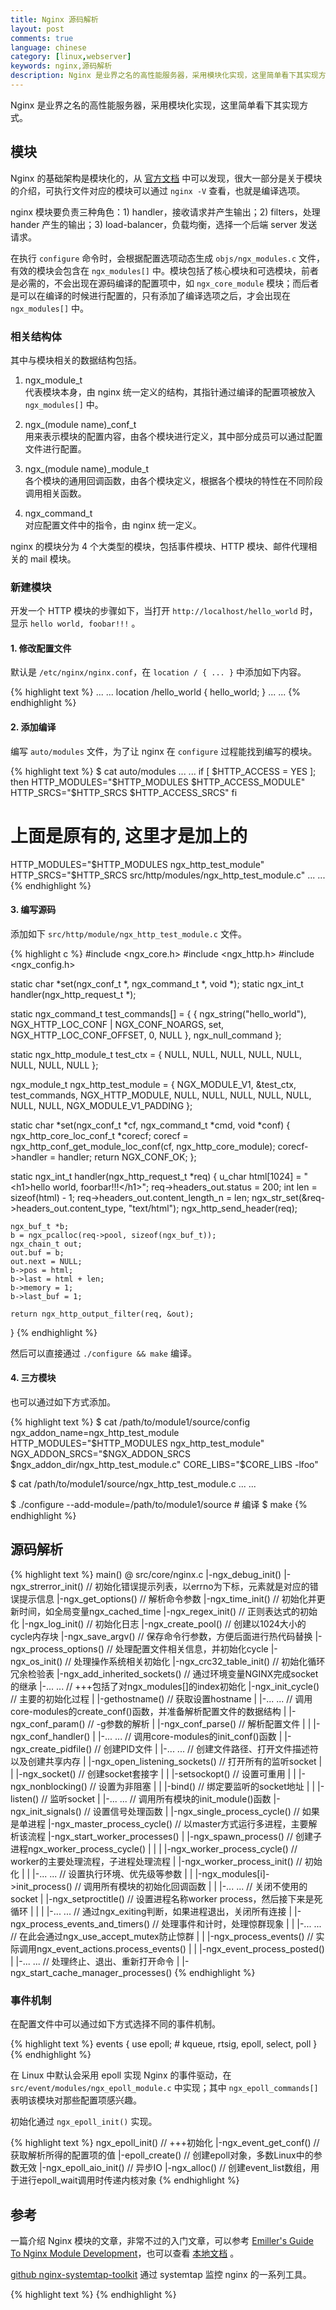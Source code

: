 ```yaml
---
title: Nginx 源码解析
layout: post
comments: true
language: chinese
category: [linux,webserver]
keywords: nginx,源码解析
description: Nginx 是业界之名的高性能服务器，采用模块化实现，这里简单看下其实现方式。
---
```


Nginx 是业界之名的高性能服务器，采用模块化实现，这里简单看下其实现方式。

<!-- more -->

## 模块

Nginx 的基础架构是模块化的，从 [官方文档](http://nginx.org/en/docs/) 中可以发现，很大一部分是关于模块的介绍，可执行文件对应的模块可以通过 ```nginx -V``` 查看，也就是编译选项。

nginx 模块要负责三种角色：1) handler，接收请求并产生输出；2) filters，处理 hander 产生的输出；3) load-balancer，负载均衡，选择一个后端 server 发送请求。

在执行 ```configure``` 命令时，会根据配置选项动态生成 ```objs/ngx_modules.c``` 文件，有效的模块会包含在 ```ngx_modules[]``` 中。模块包括了核心模块和可选模块，前者是必需的，不会出现在源码编译的配置项中，如 ```ngx_core_module``` 模块；而后者是可以在编译的时候进行配置的，只有添加了编译选项之后，才会出现在 ```ngx_modules[]``` 中。

### 相关结构体

其中与模块相关的数据结构包括。

1. ngx_module_t<br>代表模块本身，由 nginx 统一定义的结构，其指针通过编译的配置项被放入 ```ngx_modules[]``` 中。

2. ngx_(module name)_conf_t<br>用来表示模块的配置内容，由各个模块进行定义，其中部分成员可以通过配置文件进行配置。

3. ngx_(module name)_module_t<br>各个模块的通用回调函数，由各个模块定义，根据各个模块的特性在不同阶段调用相关函数。

4. ngx_command_t<br>对应配置文件中的指令，由 nginx 统一定义。

<!--
所有的模块通过 struct ngx_module_t 进行定义，除去保留字段之外，主要字段含义如下。

struct ngx_module_s {
    ngx_uint_t       ctx_index;                           // 在ngx_modules数组中，该模块在相同类型的模块中的次序
    ngx_uint_t       index;                               // 模块在ngx_modules[]中的顺序，在初始化时设置
    ngx_uint_t       version;
    void            *ctx;                                 // 与模块相关的上下文
    ngx_command_t   *commands;                            // 一组配置文件中的指令
    ngx_uint_t       type;                                // 模块类型有CORF、CONF、EVNT、HTTP、MAIL五种
    ngx_int_t      (*init_master)(ngx_log_t *log);
    ngx_int_t      (*init_module)(ngx_cycle_t *cycle);
    ngx_int_t      (*init_process)(ngx_cycle_t *cycle);
    ngx_int_t      (*init_thread)(ngx_cycle_t *cycle);
    void           (*exit_thread)(ngx_cycle_t *cycle);
    void           (*exit_process)(ngx_cycle_t *cycle);
    void           (*exit_master)(ngx_cycle_t *cycle);
};


struct ngx_command_s {
    ngx_str_t             name;    // 指令名，与配置文件中一致
    ngx_uint_t            type;    // 指令类型，以及参数的个数

    /*
     * 回调函数，在解析配置文件时，遇到这个指令时调用。
     * cf: 包括配置参数信息cf->args（ngx_array_t类型），以及指令对应的模块上下文cf->ctx
     *      在解析不同模块的指令时，这个上下文信息不同。比如在解析core module时，cf->ctx
     *      是ngx_cycle->conf_ctx也就是所有core module的配置结构数组，而在解析http module
     *      时cf->ctx是ngx_http_conf_ctx_t类型的，其中包含所有http module的main、srv、loc
     *      的配置结构数组。
     * cmd: 指令对应的ngx_command_t结构。
     * conf：指令对应的模块的配置信息。
     */
    char               *(*set)(ngx_conf_t *cf, ngx_command_t *cmd, void *conf);

    /**
     * 对http module有效，http module的配置结构信息（main、srv、loc）都存放在ngx_http_conf_ctx_t
     * 中对应的数组，conf属性指示这个指令的配置结构是main、srv还是loc。
     */
    ngx_uint_t            conf;
    ngx_uint_t            offset;   // 指令对应属性在模块配置结构中的偏移量。
    void                 *post;     // 一般是函数指针，在set回调函数中调用
};

-->

nginx 的模块分为 4 个大类型的模块，包括事件模块、HTTP 模块、邮件代理相关的 mail 模块。

### 新建模块

开发一个 HTTP 模块的步骤如下，当打开 ```http://localhost/hello_world``` 时，显示 ```hello world, foobar!!!``` 。

#### 1. 修改配置文件

默认是 ```/etc/nginx/nginx.conf```，在 ```location / { ... }``` 中添加如下内容。

{% highlight text %}
    ... ...
    location /hello_world {
        hello_world;
    }
    ... ...
{% endhighlight %}

#### 2. 添加编译

编写 ```auto/modules``` 文件，为了让 nginx 在 ```configure``` 过程能找到编写的模块。

{% highlight text %}
$ cat auto/modules
... ...
if [ $HTTP_ACCESS = YES ]; then
    HTTP_MODULES="$HTTP_MODULES $HTTP_ACCESS_MODULE"
    HTTP_SRCS="$HTTP_SRCS $HTTP_ACCESS_SRCS"
fi
# 上面是原有的, 这里才是加上的

HTTP_MODULES="$HTTP_MODULES ngx_http_test_module"
HTTP_SRCS="$HTTP_SRCS src/http/modules/ngx_http_test_module.c"
... ...
{% endhighlight %}

#### 3. 编写源码

添加如下 ```src/http/module/ngx_http_test_module.c``` 文件。

{% highlight c %}
#include <ngx_core.h>
#include <ngx_http.h>
#include <ngx_config.h>

static char *set(ngx_conf_t *, ngx_command_t *, void *);
static ngx_int_t handler(ngx_http_request_t *);

static ngx_command_t test_commands[] = {
    {
        ngx_string("hello_world"),
        NGX_HTTP_LOC_CONF | NGX_CONF_NOARGS,
        set,
        NGX_HTTP_LOC_CONF_OFFSET,
        0,
        NULL
    },
    ngx_null_command
};

static ngx_http_module_t test_ctx = {
    NULL, NULL, NULL, NULL, NULL, NULL, NULL, NULL
};

ngx_module_t ngx_http_test_module = {
    NGX_MODULE_V1,
    &test_ctx,
    test_commands,
    NGX_HTTP_MODULE,
    NULL, NULL, NULL, NULL, NULL, NULL, NULL,
    NGX_MODULE_V1_PADDING
};

static char *set(ngx_conf_t *cf, ngx_command_t *cmd, void *conf) {
    ngx_http_core_loc_conf_t *corecf;
    corecf = ngx_http_conf_get_module_loc_conf(cf, ngx_http_core_module);
    corecf->handler = handler;
    return NGX_CONF_OK;
};

static ngx_int_t handler(ngx_http_request_t *req) {
    u_char html[1024] = "&lt;h1&gt;hello world, foorbar!!!&lt;/h1&gt;";
    req->headers_out.status = 200;
    int len = sizeof(html) - 1;
    req->headers_out.content_length_n = len;
    ngx_str_set(&req->headers_out.content_type, "text/html");
    ngx_http_send_header(req);

    ngx_buf_t *b;
    b = ngx_pcalloc(req->pool, sizeof(ngx_buf_t));
    ngx_chain_t out;
    out.buf = b;
    out.next = NULL;
    b->pos = html;
    b->last = html + len;
    b->memory = 1;
    b->last_buf = 1;

    return ngx_http_output_filter(req, &out);
}
{% endhighlight %}

然后可以直接通过 ```./configure && make``` 编译。

#### 4. 三方模块

也可以通过如下方式添加。

{% highlight text %}
$ cat /path/to/module1/source/config
ngx_addon_name=ngx_http_test_module
HTTP_MODULES="$HTTP_MODULES ngx_http_test_module"
NGX_ADDON_SRCS="$NGX_ADDON_SRCS $ngx_addon_dir/ngx_http_test_module.c"
CORE_LIBS="$CORE_LIBS -lfoo"

$ cat /path/to/module1/source/ngx_http_test_module.c
... ...

$ ./configure --add-module=/path/to/module1/source     # 编译
$ make
{% endhighlight %}

## 源码解析

{% highlight text %}
main()   @ src/core/nginx.c
 |-ngx_debug_init()
 |-ngx_strerror_init()                         // 初始化错误提示列表，以errno为下标，元素就是对应的错误提示信息
 |-ngx_get_options()                           // 解析命令参数
 |-ngx_time_init()                             // 初始化并更新时间，如全局变量ngx_cached_time
 |-ngx_regex_init()                            // 正则表达式的初始化
 |-ngx_log_init()                              // 初始化日志
 |-ngx_create_pool()                           // 创建以1024大小的cycle内存块
 |-ngx_save_argv()                             // 保存命令行参数，方便后面进行热代码替换
 |-ngx_process_options()                       // 处理配置文件相关信息，并初始化cycle
 |-ngx_os_init()                               // 处理操作系统相关初始化
 |-ngx_crc32_table_init()                      // 初始化循环冗余检验表
 |-ngx_add_inherited_sockets()                 // 通过环境变量NGINX完成socket的继承
 |-... ...                                     // +++包括了对ngx_modules[]的index初始化
 |-ngx_init_cycle()                            // 主要的初始化过程
 | |-gethostname()                             // 获取设置hostname
 | |-... ...                                   // 调用core-modules的create_conf()函数，并准备解析配置文件的数据结构
 | |-ngx_conf_param()                          // -g参数的解析
 | |-ngx_conf_parse()                          // 解析配置文件
 | | |-ngx_conf_handler()
 | |-... ...                                   // 调用core-modules的init_conf()函数
 | |-ngx_create_pidfile()                      // 创建PID文件
 | |-... ...                                   // 创建文件路径、打开文件描述符以及创建共享内存
 | |-ngx_open_listening_sockets()              // 打开所有的监听socket
 | | |-ngx_socket()                            // 创建socket套接字
 | | |-setsockopt()                            // 设置可重用
 | | |-ngx_nonblocking()                       // 设置为非阻塞
 | | |-bind()                                  // 绑定要监听的socket地址
 | | |-listen()                                // 监听socket
 | |-... ...                                   // 调用所有模块的init_module()函数
 |-ngx_init_signals()                          // 设置信号处理函数
 |
 |-ngx_single_process_cycle()                  // 如果是单进程
 |-ngx_master_process_cycle()                  // 以master方式运行多进程，主要解析该流程
   |-ngx_start_worker_processes()
   | |-ngx_spawn_process()                     // 创建子进程ngx_worker_process_cycle()
   |   |
   |   |-ngx_worker_process_cycle()            // worker的主要处理流程，子进程处理流程
   |     |-ngx_worker_process_init()           // 初始化
   |     | |-... ...                           // 设置执行环境、优先级等参数
   |     | |-ngx_modules[i]->init_process()    // 调用所有模块的初始化回调函数
   |     | |-... ...                           // 关闭不使用的socket
   |     |-ngx_setproctitle()                  // 设置进程名称worker process，然后接下来是死循环
   |     |
   |     |-... ...                             // 通过ngx_exiting判断，如果进程退出，关闭所有连接
   |     |-ngx_process_events_and_timers()     // 处理事件和计时，处理惊群现象
   |     | |-... ...                           // 在此会通过ngx_use_accept_mutex防止惊群
   |     | |-ngx_process_events()              // 实际调用ngx_event_actions.process_events()
   |     | |-ngx_event_process_posted()
   |     |-... ...                             // 处理终止、退出、重新打开命令
   |
   |-ngx_start_cache_manager_processes()
{% endhighlight %}

### 事件机制

在配置文件中可以通过如下方式选择不同的事件机制。

{% highlight text %}
events {
    use epoll;  # kqueue, rtsig, epoll, select, poll
}
{% endhighlight %}

在 Linux 中默认会采用 epoll 实现 Nginx 的事件驱动，在 `src/event/modules/ngx_epoll_module.c` 中实现；其中 `ngx_epoll_commands[]` 表明该模块对那些配置项感兴趣。

初始化通过 `ngx_epoll_init()` 实现。

{% highlight text %}
ngx_epoll_init()                     // +++初始化
  |-ngx_event_get_conf()             // 获取解析所得的配置项的值
  |-epoll_create()                   // 创建epoll对象，多数Linux中的参数无效
  |-ngx_epoll_aio_init()             // 异步IO
  |-ngx_alloc()                      // 创建event_list数组，用于进行epoll_wait调用时传递内核对象
{% endhighlight %}


## 参考

一篇介绍 Nginx 模块的文章，非常不过的入门文章，可以参考 [Emiller's Guide To Nginx Module Development](http://www.evanmiller.org/nginx-modules-guide.html)，也可以查看 [本地文档](/reference/linux/Guides_to_Nginx_Module_Development.maff) 。

[github nginx-systemtap-toolkit](https://github.com/openresty/nginx-systemtap-toolkit) 通过 systemtap 监控 nginx 的一系列工具。

{% highlight text %}
{% endhighlight %}
